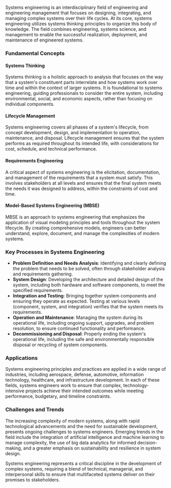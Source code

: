 Systems engineering is an interdisciplinary field of engineering and engineering management that focuses on designing, integrating, and managing complex systems over their life cycles. At its core, systems engineering utilizes systems thinking principles to organize this body of knowledge. The field combines engineering, systems science, and management to enable the successful realization, deployment, and maintenance of engineered systems.

### Fundamental Concepts

#### Systems Thinking
Systems thinking is a holistic approach to analysis that focuses on the way that a system's constituent parts interrelate and how systems work over time and within the context of larger systems. It is foundational to systems engineering, guiding professionals to consider the entire system, including environmental, social, and economic aspects, rather than focusing on individual components.

#### Lifecycle Management
Systems engineering covers all phases of a system's lifecycle, from concept development, design, and implementation to operation, maintenance, and disposal. Lifecycle management ensures that the system performs as required throughout its intended life, with considerations for cost, schedule, and technical performance.

#### Requirements Engineering
A critical aspect of systems engineering is the elicitation, documentation, and management of the requirements that a system must satisfy. This involves stakeholders at all levels and ensures that the final system meets the needs it was designed to address, within the constraints of cost and time.

#### Model-Based Systems Engineering (MBSE)
MBSE is an approach to systems engineering that emphasizes the application of visual modeling principles and tools throughout the system lifecycle. By creating comprehensive models, engineers can better understand, explore, document, and manage the complexities of modern systems.

### Key Processes in Systems Engineering

- **Problem Definition and Needs Analysis**: Identifying and clearly defining the problem that needs to be solved, often through stakeholder analysis and requirements gathering.
- **System Design**: Developing the architecture and detailed design of the system, including both hardware and software components, to meet the specified requirements.
- **Integration and Testing**: Bringing together system components and ensuring they operate as expected. Testing at various levels (component, system, and integration) verifies that the system meets its requirements.
- **Operation and Maintenance**: Managing the system during its operational life, including ongoing support, upgrades, and problem resolution, to ensure continued functionality and performance.
- **Decommissioning and Disposal**: Properly ending the system's operational life, including the safe and environmentally responsible disposal or recycling of system components.

### Applications

Systems engineering principles and practices are applied in a wide range of industries, including aerospace, defense, automotive, information technology, healthcare, and infrastructure development. In each of these fields, systems engineers work to ensure that complex, technology-intensive projects achieve their intended outcomes while meeting performance, budgetary, and timeline constraints.

### Challenges and Trends

The increasing complexity of modern systems, along with rapid technological advancements and the need for sustainable development, presents ongoing challenges to systems engineers. Emerging trends in the field include the integration of artificial intelligence and machine learning to manage complexity, the use of big data analytics for informed decision-making, and a greater emphasis on sustainability and resilience in system design.

Systems engineering represents a critical discipline in the development of complex systems, requiring a blend of technical, managerial, and interpersonal skills to ensure that multifaceted systems deliver on their promises to stakeholders.